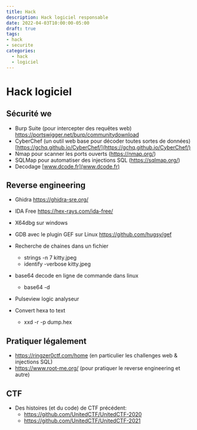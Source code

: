 ```yaml
---
title: Hack
description: Hack logiciel responsable
date: 2022-04-03T10:00:00-05:00
draft: true
tags:
- hack
- securite
categories:
  - hack
  - logiciel
---
```

# Hack logiciel

## Sécurité we

* Burp Suite (pour intercepter des requêtes web) https://portswigger.net/burp/communitydownload
* CyberChef (un outil web base pour décoder toutes sortes de données) [https://gchq.github.io/CyberChef/](https://gchq.github.io/CyberChef/)
* Nmap pour scanner les ports ouverts (https://nmap.org/) 
* SQLMap pour automatiser des injections SQL (https://sqlmap.org/)
* Decodage [www.dcode.fr](www.dcode.fr)

## Reverse engineering
* Ghidra https://ghidra-sre.org/
* IDA Free https://hex-rays.com/ida-free/
* X64dbg sur windows
* GDB avec le plugin GEF sur Linux https://github.com/hugsy/gef

* Recherche de chaines dans un fichier
  * strings -n 7 kitty.jpeg
  * identify -verbose kitty.jpeg
* base64 decode en ligne de commande dans linux
  * base64 -d

* Pulseview logic analyseur
* Convert hexa to text
  * xxd -r -p dump.hex

## Pratiquer légalement

* https://ringzer0ctf.com/home (en particulier les challenges web & injections SQL)
* https://www.root-me.org/ (pour pratiquer le reverse engineering et autre)

## CTF

* Des histoires (et du code) de CTF précédent:
  * https://github.com/UnitedCTF/UnitedCTF-2020
  * https://github.com/UnitedCTF/UnitedCTF-2021
